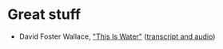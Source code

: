 # Great stuff

* David Foster Wallace, ["This Is Water"](https://en.wikipedia.org/wiki/This_Is_Water) ([transcript and audio](https://fs.blog/david-foster-wallace-this-is-water/))
